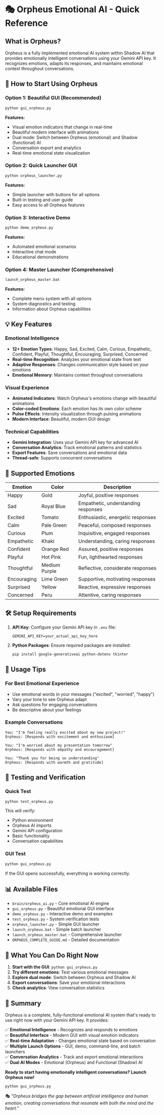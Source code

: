 # 🎭 Orpheus Emotional AI - Quick Reference

## What is Orpheus?

Orpheus is a fully implemented emotional AI system within Shadow AI that provides emotionally intelligent conversations using your Gemini API key. It recognizes emotions, adapts its responses, and maintains emotional context throughout conversations.

## 🚀 How to Start Using Orpheus

### Option 1: Beautiful GUI (Recommended)

```bash
python gui_orpheus.py
```

**Features:**

- Visual emotion indicators that change in real-time
- Beautiful modern interface with animations
- Dual mode: Switch between Orpheus (emotional) and Shadow (functional) AI
- Conversation export and analytics
- Real-time emotional state visualization

### Option 2: Quick Launcher GUI

```bash
python orpheus_launcher.py
```

**Features:**

- Simple launcher with buttons for all options
- Built-in testing and user guide
- Easy access to all Orpheus features

### Option 3: Interactive Demo

```bash
python demo_orpheus.py
```

**Features:**

- Automated emotional scenarios
- Interactive chat mode
- Educational demonstrations

### Option 4: Master Launcher (Comprehensive)

```bash
launch_orpheus_master.bat
```

**Features:**

- Complete menu system with all options
- System diagnostics and testing
- Information about Orpheus capabilities

## 💡 Key Features

### Emotional Intelligence

- **12+ Emotion Types**: Happy, Sad, Excited, Calm, Curious, Empathetic, Confident, Playful, Thoughtful, Encouraging, Surprised, Concerned
- **Real-time Recognition**: Analyzes your emotional state from text
- **Adaptive Responses**: Changes communication style based on your emotions
- **Emotional Memory**: Maintains context throughout conversations

### Visual Experience

- **Animated Indicators**: Watch Orpheus's emotions change with beautiful animations
- **Color-coded Emotions**: Each emotion has its own color scheme
- **Pulse Effects**: Intensity visualization through pulsing animations
- **Modern Interface**: Beautiful, modern GUI design

### Technical Capabilities

- **Gemini Integration**: Uses your Gemini API key for advanced AI
- **Conversation Analytics**: Track emotional patterns and statistics
- **Export Features**: Save conversations and emotional data
- **Thread-safe**: Supports concurrent conversations

## 🎨 Supported Emotions

| Emotion     | Color         | Description                         |
| ----------- | ------------- | ----------------------------------- |
| Happy       | Gold          | Joyful, positive responses          |
| Sad         | Royal Blue    | Empathetic, understanding responses |
| Excited     | Tomato        | Enthusiastic, energetic responses   |
| Calm        | Pale Green    | Peaceful, composed responses        |
| Curious     | Plum          | Inquisitive, engaged responses      |
| Empathetic  | Khaki         | Understanding, caring responses     |
| Confident   | Orange Red    | Assured, positive responses         |
| Playful     | Hot Pink      | Fun, lighthearted responses         |
| Thoughtful  | Medium Purple | Reflective, considerate responses   |
| Encouraging | Lime Green    | Supportive, motivating responses    |
| Surprised   | Yellow        | Reactive, expressive responses      |
| Concerned   | Peru          | Attentive, caring responses         |

## 🛠️ Setup Requirements

1. **API Key**: Configure your Gemini API key in `.env` file:

   ```
   GEMINI_API_KEY=your_actual_api_key_here
   ```

2. **Python Packages**: Ensure required packages are installed:
   ```bash
   pip install google-generativeai python-dotenv tkinter
   ```

## 📝 Usage Tips

### For Best Emotional Experience

- Use emotional words in your messages ("excited", "worried", "happy")
- Vary your tone to see Orpheus adapt
- Ask questions for engaging conversations
- Be descriptive about your feelings

### Example Conversations

```
You: "I'm feeling really excited about my new project!"
Orpheus: [Responds with excitement and enthusiasm]

You: "I'm worried about my presentation tomorrow"
Orpheus: [Responds with empathy and encouragement]

You: "Thank you for being so understanding"
Orpheus: [Responds with warmth and gratitude]
```

## 🔧 Testing and Verification

### Quick Test

```bash
python test_orpheus.py
```

This will verify:

- Python environment
- Orpheus AI imports
- Gemini API configuration
- Basic functionality
- Conversation capabilities

### GUI Test

```bash
python gui_orpheus.py
```

If the GUI opens successfully, everything is working correctly.

## 📊 Available Files

- `brain/orpheus_ai.py` - Core emotional AI engine
- `gui_orpheus.py` - Beautiful emotional GUI interface
- `demo_orpheus.py` - Interactive demo and examples
- `test_orpheus.py` - System verification tests
- `orpheus_launcher.py` - Simple GUI launcher
- `launch_orpheus.bat` - Simple batch launcher
- `launch_orpheus_master.bat` - Comprehensive launcher
- `ORPHEUS_COMPLETE_GUIDE.md` - Detailed documentation

## 🎯 What You Can Do Right Now

1. **Start with the GUI**: `python gui_orpheus.py`
2. **Try different emotions**: Test various emotional messages
3. **Explore dual mode**: Switch between Orpheus and Shadow AI
4. **Export conversations**: Save your emotional interactions
5. **Check analytics**: View conversation statistics

## 🌟 Summary

Orpheus is a complete, fully-functional emotional AI system that's ready to use right now with your Gemini API key. It provides:

✅ **Emotional Intelligence** - Recognizes and responds to emotions  
✅ **Beautiful Interface** - Modern GUI with visual emotion indicators  
✅ **Real-time Adaptation** - Changes emotional state based on conversation  
✅ **Multiple Launch Options** - GUI, demo, command-line, and batch launchers  
✅ **Conversation Analytics** - Track and export emotional interactions  
✅ **Dual AI Modes** - Emotional (Orpheus) and Functional (Shadow) AI

**Ready to start having emotionally intelligent conversations? Launch Orpheus now!**

```bash
python gui_orpheus.py
```

🎭 _"Orpheus bridges the gap between artificial intelligence and human emotion, creating conversations that resonate with both the mind and the heart."_

